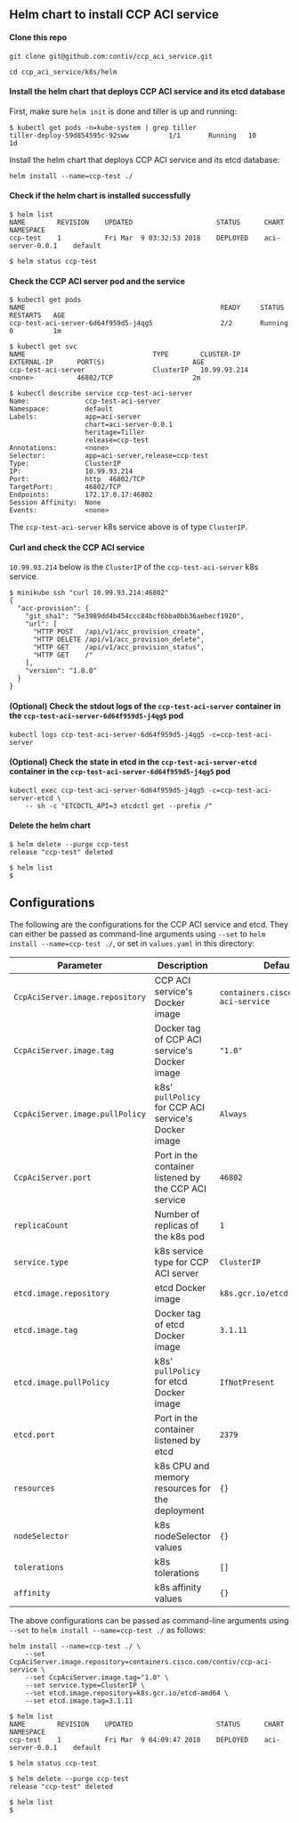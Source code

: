 ## Helm chart to install CCP ACI service

#### Clone this repo

```
git clone git@github.com:contiv/ccp_aci_service.git

cd ccp_aci_service/k8s/helm
```

#### Install the helm chart that deploys CCP ACI service and its etcd database

First, make sure `helm init` is done and tiller is up and running:

```
$ kubectl get pods -n=kube-system | grep tiller
tiller-deploy-59d854595c-92sww          1/1       Running   10         1d
```

Install the helm chart that deploys CCP ACI service and its etcd database:

```
helm install --name=ccp-test ./
```

#### Check if the helm chart is installed successfully

```
$ helm list
NAME    	REVISION	UPDATED                 	STATUS  	CHART           	NAMESPACE
ccp-test	1       	Fri Mar  9 03:32:53 2018	DEPLOYED	aci-server-0.0.1	default  

$ helm status ccp-test
```

#### Check the CCP ACI server pod and the service

```
$ kubectl get pods
NAME                                                 READY     STATUS    RESTARTS   AGE
ccp-test-aci-server-6d64f959d5-j4qg5                 2/2       Running   0          1m

$ kubectl get svc
NAME                                TYPE        CLUSTER-IP       EXTERNAL-IP      PORT(S)                      AGE
ccp-test-aci-server                 ClusterIP   10.99.93.214     <none>           46802/TCP                    2m

$ kubectl describe service ccp-test-aci-server
Name:              ccp-test-aci-server
Namespace:         default
Labels:            app=aci-server
                   chart=aci-server-0.0.1
                   heritage=Tiller
                   release=ccp-test
Annotations:       <none>
Selector:          app=aci-server,release=ccp-test
Type:              ClusterIP
IP:                10.99.93.214
Port:              http  46802/TCP
TargetPort:        46802/TCP
Endpoints:         172.17.0.17:46802
Session Affinity:  None
Events:            <none>
```

The `ccp-test-aci-server` k8s service above is of type `ClusterIP`.

#### Curl and check the CCP ACI service

`10.99.93.214` below is the `ClusterIP` of the `ccp-test-aci-server` k8s service.

```
$ minikube ssh "curl 10.99.93.214:46802"
{
  "acc-provision": {
    "git_sha1": "5e3989dd4b454ccc84bcf6bba0bb36aebecf1920", 
    "url": [
      "HTTP POST   /api/v1/acc_provision_create", 
      "HTTP DELETE /api/v1/acc_provision_delete", 
      "HTTP GET    /api/v1/acc_provision_status", 
      "HTTP GET    /"
    ], 
    "version": "1.8.0"
  }
}
```

#### (Optional) Check the stdout logs of the `ccp-test-aci-server` container in the `ccp-test-aci-server-6d64f959d5-j4qg5` pod

```
kubectl logs ccp-test-aci-server-6d64f959d5-j4qg5 -c=ccp-test-aci-server
```

#### (Optional) Check the state in etcd in the `ccp-test-aci-server-etcd` container in the `ccp-test-aci-server-6d64f959d5-j4qg5` pod

```
kubectl exec ccp-test-aci-server-6d64f959d5-j4qg5 -c=ccp-test-aci-server-etcd \
    -- sh -c "ETCDCTL_API=3 etcdctl get --prefix /"
```

#### Delete the helm chart

```
$ helm delete --purge ccp-test
release "ccp-test" deleted

$ helm list
$
```

## Configurations

The following are the configurations for the CCP ACI service and etcd. They can either be passed as command-line arguments using `--set` to `helm install --name=ccp-test ./`, or set in `values.yaml` in this directory:

Parameter | Description | Default value
--- | --- | ---
`CcpAciServer.image.repository` | CCP ACI service's Docker image | `containers.cisco.com/contiv/ccp-aci-service`
`CcpAciServer.image.tag` | Docker tag of CCP ACI service's Docker image | `"1.0"`
`CcpAciServer.image.pullPolicy` | k8s' `pullPolicy` for CCP ACI service's Docker image | `Always`
`CcpAciServer.port` | Port in the container listened by the CCP ACI service | `46802`
`replicaCount` | Number of replicas of the k8s pod | `1`
`service.type` | k8s service type for CCP ACI server | `ClusterIP`
`etcd.image.repository` | etcd Docker image | `k8s.gcr.io/etcd-amd64`
`etcd.image.tag` | Docker tag of etcd Docker image | `3.1.11`
`etcd.image.pullPolicy` | k8s' `pullPolicy` for etcd Docker image | `IfNotPresent`
`etcd.port` | Port in the container listened by etcd | `2379`
`resources` | k8s CPU and memory resources for the deployment | `{}`
`nodeSelector` | k8s nodeSelector values | `{}`
`tolerations` | k8s tolerations | `[]`
`affinity` | k8s affinity values | `{}`

The above configurations can be passed as command-line arguments using `--set` to `helm install --name=ccp-test ./` as follows:

```
helm install --name=ccp-test ./ \
    --set CcpAciServer.image.repository=containers.cisco.com/contiv/ccp-aci-service \
    --set CcpAciServer.image.tag="1.0" \
    --set service.type=ClusterIP \
    --set etcd.image.repository=k8s.gcr.io/etcd-amd64 \
    --set etcd.image.tag=3.1.11

$ helm list
NAME    	REVISION	UPDATED                 	STATUS  	CHART           	NAMESPACE
ccp-test	1       	Fri Mar  9 04:09:47 2018	DEPLOYED	aci-server-0.0.1	default  

$ helm status ccp-test

$ helm delete --purge ccp-test
release "ccp-test" deleted

$ helm list
$
```
